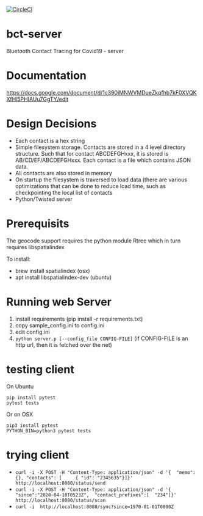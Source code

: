 [![CircleCI](https://circleci.com/gh/mitra42/bct-server.svg?style=svg)](https://circleci.com/gh/mitra42/bct-server)

	
# bct-server
Bluetooth Contact Tracing for Covid19 - server

# Documentation

https://docs.google.com/document/d/1c390iMNWVMDueZkqfhb7kF0XVQKXfHl5PHIAUu7GgTY/edit

# Design Decisions

* Each contact is a hex string
* Simple filesystem storage.  Contacts are stored in a 4 level directory structure.  Such that for contact ABCDEFGHxxx, it is stored is AB/CD/EF/ABCDEFGHxxx.  Each contact is a file which contains JSON data.
* All contacts are also stored in memory
* On startup the filesystem is traversed to load data (there are various optimizations that can be done to reduce load time, such as checkpointing the local list of contacts
* Python/Twisted server

# Prerequisits

The geocode support requires the python module Rtree which in turn requires libspatialindex

To install:
* brew install spatialindex (osx)
* apt install libspatialindex-dev (ubuntu)

# Running web Server

1. install requirements (pip install -r requirements.txt)
2. copy sample_config.ini to config.ini
3. edit config.ini
4. ``python server.p [--config_file CONFIG-FILE]`` (if CONFIG-FILE is an http url, then it is fetched over the net)

# testing client
On Ubuntu
```
pip install pytest
pytest tests
```

Or on OSX
```
pip3 install pytest
PYTHON_BIN=python3 pytest tests
```
# trying client

* ``curl -i -X POST -H "Content-Type: application/json" -d '{  "memo":  {}, "contacts": [     { "id": "2345635"}]}' http://localhost:8080/status/send``
* ``curl -i -X POST -H "Content-Type: application/json" -d '{ "since":"2020-04-10T0523Z",  "contact_prefixes":[  "234"]}' http://localhost:8080/status/scan``
* ``curl -i  http://localhost:8080/sync?since=1970-01-01T0000Z``

